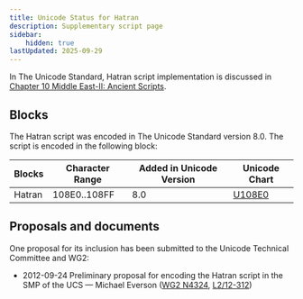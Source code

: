 ```yaml
---
title: Unicode Status for Hatran
description: Supplementary script page
sidebar:
    hidden: true
lastUpdated: 2025-09-29
---
```


In The Unicode Standard, Hatran script implementation is discussed in [Chapter 10 Middle East-II: Ancient Scripts](https://www.unicode.org/versions/latest/core-spec/chapter-10/#G34825).

## Blocks

The Hatran script was encoded in The Unicode Standard version 8.0. The script is encoded in the following block:

| Blocks | Character Range | Added in Unicode Version | Unicode Chart |
| ------ | --------------- | ------------------------ | ------------- |
| Hatran | 108E0..108FF | 8.0 | [U108E0](http://www.unicode.org/charts/PDF/U108E0.pdf) |

## Proposals and documents

One proposal for its inclusion has been submitted to the Unicode Technical Committee and WG2:
- 2012-09-24 Preliminary proposal for encoding the Hatran script in the SMP of the UCS — Michael Everson ([WG2 N4324](https://www.unicode.org/wg2/docs/n4324.pdf), [L2/12-312](http://www.unicode.org/cgi-bin/GetMatchingDocs.pl?L2/12-312))
